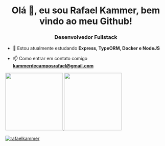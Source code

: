 <h1 align="center">Olá 👋, eu sou Rafael Kammer, bem vindo ao meu Github!</h1>
<h3 align="center">Desenvolvedor Fullstack</h3>

- 🌱 Estou atualmente estudando **Express, TypeORM, Docker e NodeJS**

- 📫 Como entrar em contato comigo **kammerdecamposrafael@gmail.com**


<div align="left">
  <a href="https://github.com/rafaelkammer">
  <img height="180em" src="https://github-readme-stats.vercel.app/api?username=rafaelkammer&show_icons=true&theme=dracula&include_all_commits=true&count_private=true"/>
  <img height="180em" src="https://github-readme-stats.vercel.app/api/top-langs/?username=rafaelkammer&layout=compact&langs_count=7&theme=dracula"/>
</div>
 
  <p align="left"> <img src="https://komarev.com/ghpvc/?username=rafaelkammer&label=Profile%20views&color=0e75b6&style=flat" alt="rafaelkammer" /> </p>

